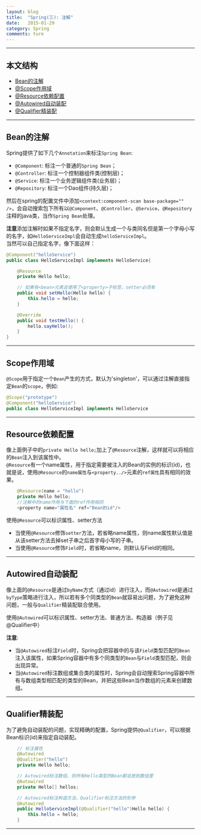 ```yaml
---
layout: blog
title:  "Spring(三): 注解"
date:   2015-01-29 
category: Spring  
comments: ture
---
```



*****

## 本文结构

* [Bean的注解](#bean)
* [@Scope作用域](#scope)
* [@Resource依赖配置](#resource)
* [@Autowired自动装配](#autowired)
* [@Qualifier精装配](#qualifier)

*****

<h2 id="bean"> Bean的注解 </h2>

Spring提供了如下几个`Annotation`来标注`Spring Bean`:

* `@Component`: 标注一个普通的`Spring Bean`；
* `@Controller`: 标注一个控制器组件类(控制层)；
* `@Service`: 标注一个业务逻辑组件类(业务层)；
* `@Repository`: 标注一个Dao组件(持久层)；

然后在spring的配置文件中添加`<context:component-scan base-package="" />`，会自动搜索包下所有以`@Component`、`@Controller`、`@Service`、`@Repository`注释的java类，当作`Spring Bean`处理。

**注意**添加注解时如果不指定名字，则会默认生成一个与类同名但是第一个字母小写的名字，如`HelloServiceImpl`会自动生成`helloServiceImpl`。  
当然可以自己指定名字，像下面这样：

```java
@Component("helloService")
public class HelloServiceImpl implements HelloService{

    @Resource
    private Hello hello;

    // 如果有<bean>元素且使用了<property>子标签，setter必须有
    public void setHello(Hello hello) {
        this.hello = hello;
    }

    @Override
    public void testHello() {
        hello.sayHello();
    }
}
```

*****

<h2 id="scope"> Scope作用域 </h2>

`@Scope`用于指定一个`Bean`产生的方式，默认为'singleton'，可以通过注解直接指定`Bean`的`scope`，例如:

```java
@Scope("prototype")
@Component("helloService")
public class HelloServiceImpl implements HelloService
```

*****

<h2 id="resource"> Resource依赖配置 </h2>

像上面例子中的`private Hello hello;`加上了`@Resource`注解，这样就可以将相应的`Bean`注入到该属性中。  
`@Resource`有一个name属性，用于指定需要被注入的Bean的实例的标识(id)，也就是说，使用`@Resource`的`name属性`与`<property../>`元素的`ref属性`具有相同的效果。

```java
    @Resource(name = "hello")
    private Hello hello;
    //注解中的name作用与下面的ref作用相同
    <property name="属性名" ref="Bean的id"/>
```
使用`@Resource`可以标识属性、setter方法

* 当使用`@Resource`修饰`setter`方法，若省略name属性，则name属性默认值是从该setter方法去掉set子串之后首字母小写的子串。
* 当使用`@Resource`修饰`Field`时，若省略name，则默认与Field的相同。

*****

<h2 id="autowired"> Autowired自动装配 </h2>

像上面的`@Resource`是通过`byName`方式（通过id）进行注入，而`@Autowired`是通过`byType`策略进行注入，所以若有多个同类型的`Bean`就容易出问题，为了避免这种问题，一般与`Qualifier`精装配联合使用。

使用`@Autowired`可以标识属性、setter方法、普通方法、构造器（例子见@Qualifier中）

**注意**:

* 当`@Autowired`标注`Field`时，Spring会把容器中的与该`Field`类型匹配的`Bean`注入该属性，如果Spring容器中有多个同类型的`Bean`与`Field`类型匹配，则会出现异常。
* 当`@Autowired`标注数组或集合类的属性时，Spring会自动搜索Spring容器中所有与数组类型相匹配的类型的Bean，并把这些Bean当作数组的元素来创建数组。

*****

<h2 id="qualifier"> Qualifier精装配 </h2>

为了避免自动装配的问题，实现精确的配置，Spring提供`@Qualifier`，可以根据Bean标识(id)来指定自动装配。

```java
    // 标注属性
    @Autowired
    @Qualifier("hello")
    private Hello hello;

    // Autowired标注数组，则所有Hello类型的Bean都会放到数组里
    @Autowired
    private Hello[] hellos;

    // Autowired标注构造方法，Qualifier标注方法的形参
    @Autowired
    public HelloServiceImpl(@Qualifier("hello")Hello hello) {
        this.hello = hello;
    }

```






*****
